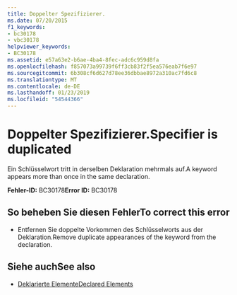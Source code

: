 ```yaml
---
title: Doppelter Spezifizierer.
ms.date: 07/20/2015
f1_keywords:
- bc30178
- vbc30178
helpviewer_keywords:
- BC30178
ms.assetid: e57a63e2-b6ae-4ba4-8fec-adc6c959d8fa
ms.openlocfilehash: f857073a99739f6ff3cb83f2f5ea576eab7f6e97
ms.sourcegitcommit: 6b308cf6d627d78ee36dbbae8972a310ac7fd6c8
ms.translationtype: MT
ms.contentlocale: de-DE
ms.lasthandoff: 01/23/2019
ms.locfileid: "54544366"
---
```

# <a name="specifier-is-duplicated"></a><span data-ttu-id="72bfc-102">Doppelter Spezifizierer.</span><span class="sxs-lookup"><span data-stu-id="72bfc-102">Specifier is duplicated</span></span>
<span data-ttu-id="72bfc-103">Ein Schlüsselwort tritt in derselben Deklaration mehrmals auf.</span><span class="sxs-lookup"><span data-stu-id="72bfc-103">A keyword appears more than once in the same declaration.</span></span>  
  
 <span data-ttu-id="72bfc-104">**Fehler-ID:** BC30178</span><span class="sxs-lookup"><span data-stu-id="72bfc-104">**Error ID:** BC30178</span></span>  
  
## <a name="to-correct-this-error"></a><span data-ttu-id="72bfc-105">So beheben Sie diesen Fehler</span><span class="sxs-lookup"><span data-stu-id="72bfc-105">To correct this error</span></span>  
  
-   <span data-ttu-id="72bfc-106">Entfernen Sie doppelte Vorkommen des Schlüsselworts aus der Deklaration.</span><span class="sxs-lookup"><span data-stu-id="72bfc-106">Remove duplicate appearances of the keyword from the declaration.</span></span>  
  
## <a name="see-also"></a><span data-ttu-id="72bfc-107">Siehe auch</span><span class="sxs-lookup"><span data-stu-id="72bfc-107">See also</span></span>
- [<span data-ttu-id="72bfc-108">Deklarierte Elemente</span><span class="sxs-lookup"><span data-stu-id="72bfc-108">Declared Elements</span></span>](../../visual-basic/programming-guide/language-features/declared-elements/index.md)
